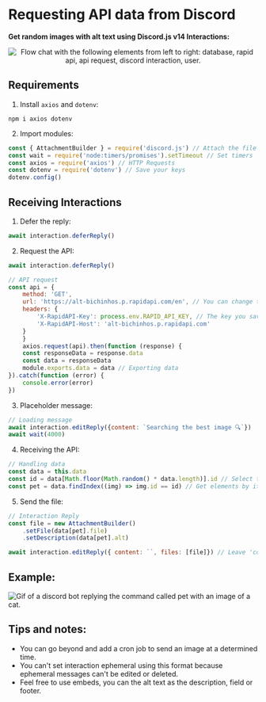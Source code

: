 # Requesting API data from Discord

**Get random images with alt text using Discord.js v14 Interactions:**

<p align="center"><img alt='Flow chat with the following elements from left to right: database, rapid api, api request, discord interaction, user.' src="https://github.com/ashtrindade/altbichinhos/blob/main/media/discord-flow.png"></p>

## Requirements

1. Install `axios` and `dotenv`:
```
npm i axios dotenv
```

2. Import modules:
```js
const { AttachmentBuilder } = require('discord.js') // Attach the file
const wait = require('node:timers/promises').setTimeout // Set timers
const axios = require('axios') // HTTP Requests
const dotenv = require('dotenv') // Save your keys
dotenv.config()
```

## Receiving Interactions

1. Defer the reply: 

```js
await interaction.deferReply()
```

2. Request the API:
```js
await interaction.deferReply()

// API request
const api = {
    method: 'GET',
    url: 'https://alt-bichinhos.p.rapidapi.com/en', // You can change the language just by replacing 'en' with 'pt'
    headers: {
        'X-RapidAPI-Key': process.env.RAPID_API_KEY, // The key you saved on the .env file (check if it has the same name)
        'X-RapidAPI-Host': 'alt-bichinhos.p.rapidapi.com'
    }
    }
    axios.request(api).then(function (response) {
    const responseData = response.data 
    const data = responseData
    module.exports.data = data // Exporting data
}).catch(function (error) {
    console.error(error)
})
```

3. Placeholder message:
```js
// Loading message
await interaction.editReply({content: `Searching the best image 🔍`})
await wait(4000)
```

4. Receiving the API:
```js
// Handling data        
const data = this.data
const id = data[Math.floor(Math.random() * data.length)].id // Select the array ID
const pet = data.findIndex((img) => img.id == id) // Get elements by its array ID
```

5. Send the file:
```js
// Interaction Reply
const file = new AttachmentBuilder()
    .setFile(data[pet].file)
    .setDescription(data[pet].alt)

await interaction.editReply({ content: ``, files: [file]}) // Leave 'content' blank to remove the placeholder message
```

## Example:
<img alt='Gif of a discord bot replying the command called pet with an image of a cat.' src='https://i.imgur.com/dSWmUTA.gif'>

## Tips and notes:
- You can go beyond and add a cron job to send an image at a determined time.
- You can't set interaction ephemeral using this format because ephemeral messages can't be edited or deleted.
- Feel free to use embeds, you can the alt text as the description, field or footer.